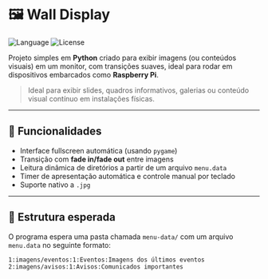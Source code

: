 # 🖼️ Wall Display

![Language](https://img.shields.io/github/languages/top/agslima/wall-display?style=flat-square)
![License](https://img.shields.io/github/license/agslima/wall-display?style=flat-square)

Projeto simples em **Python** criado para exibir imagens (ou conteúdos visuais) em um monitor, com transições suaves, ideal para rodar em dispositivos embarcados como **Raspberry Pi**.

> Ideal para exibir slides, quadros informativos, galerias ou conteúdo visual contínuo em instalações físicas.

---

## 🧠 Funcionalidades

- Interface fullscreen automática (usando `pygame`)
- Transição com **fade in/fade out** entre imagens
- Leitura dinâmica de diretórios a partir de um arquivo `menu.data`
- Timer de apresentação automática e controle manual por teclado
- Suporte nativo a `.jpg`

---

## 📂 Estrutura esperada

O programa espera uma pasta chamada `menu-data/` com um arquivo `menu.data` no seguinte formato:

```csv
1:imagens/eventos:1:Eventos:Imagens dos últimos eventos
2:imagens/avisos:1:Avisos:Comunicados importantes